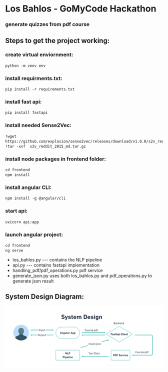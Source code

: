 # Los Bahlos - GoMyCode Hackathon
### generate quizzes from pdf course
## Steps to get the project working:
### create virtual enviornment:
    python -m venv env
### install requirments.txt:
    pip install -r requirements.txt
### install fast api:
    pip install fastapi
### install needed Sense2Vec:
    !wget https://github.com/explosion/sense2vec/releases/download/v1.0.0/s2v_reddit_2015_md.tar.gz
    !tar -xvf  s2v_reddit_2015_md.tar.gz
### install node packages in frontend folder:
    cd frontend
    npm install
### install angular CLI:
    npm install -g @angular/cli
### start api:
    uvicorn api:app
### launch angular project:
    cd frontend
    ng serve
* los_bahlos.py  --- contains the NLP pipeline
* api.py --- contains fastapi implementation
* handling_pdf/pdf_operations.py pdf service
* generate_json.py uses both los_bahlos.py and pdf_operations.py to generate json result
## System Design Diagram:
<img src="https://github.com/azizamari/los_bahlos/blob/ac26dc9dad09ce16a1b31f7c1efff59172dfb792/sys-design.png">
